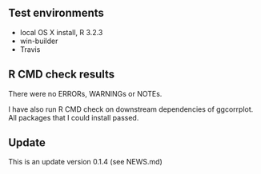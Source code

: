 ## Test environments
* local OS X install, R 3.2.3
* win-builder 
* Travis

## R CMD check results
There were no ERRORs, WARNINGs or NOTEs. 

I have also run R CMD check on downstream dependencies of ggcorrplot. 
All packages that I could install passed.

## Update

This is an update version 0.1.4 (see NEWS.md)



